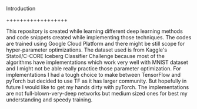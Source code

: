 Introduction

++++++++++++++++++

This repository is created while learning different deep learning methods and code snippets created while implementing those techniques. 
The codes are trained using Google Cloud Platform and there might be still scope for hyper-parameter optimizations. The dataset used is
from Kaggle's Statoil/C-CORE Iceberg Classifier Challenge because most of the algorithms have implementations which work very well with
MNIST dataset and I might not be able really practice those parameter optimization. For implementations I had a tough choice to make 
between TensorFlow and pyTorch but decided to use TF as it has larger community. But hopefully in future I would like to get my hands 
dirty with pyTorch. The implementations are not full-blown-very-deep networks but medium sized ones for best my understanding and speedy
training. 
